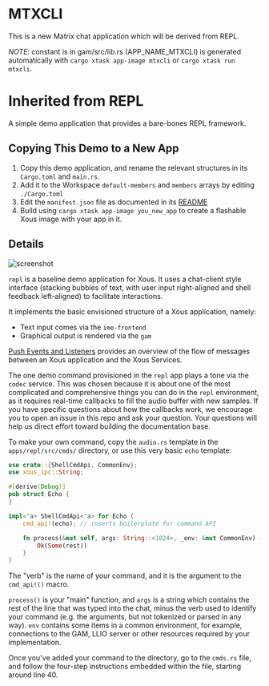 # MTXCLI

This is a new Matrix chat application which will be derived from REPL.

_NOTE_: constant is in gam/src/lib.rs (APP_NAME_MTXCLI) is generated automatically
with `cargo xtask app-image mtxcli` or `cargo xtask run mtxcli`.

# Inherited from REPL

A simple demo application that provides a bare-bones REPL framework.
## Copying This Demo to a New App

1. Copy this demo application, and rename the relevant structures in its `Cargo.toml` and `main.rs`.
2. Add it to the Workspace `default-members` and `members` arrays by editing `./Cargo.toml`
3. Edit the `manifest.json` file as documented in its [README](../README.md)
4. Build using `cargo xtask app-image you_new_app` to create a flashable Xous image with your app in it.
## Details

![screenshot](repl_screenshot.png)

`repl` is a baseline demo application for Xous. It uses a chat-client
style interface (stacking bubbles of text, with user input right-aligned
and shell feedback left-aligned) to facilitate interactions.

It implements the basic envisioned structure of a Xous application, namely:

 - Text input comes via the `ime-frontend`
 - Graphical output is rendered via the `gam`

[Push Events and Listeners](https://github.com/betrusted-io/xous-core/wiki/Push-Events-and-Listeners) provides an overview of the flow of
messages between an Xous application and the Xous Services.

The one demo command provisioned in the `repl` app plays a tone via
the `codec` service. This was chosen because it is about one of the most complicated
and comprehensive things you can do in the `repl` environment, as it requires
real-time callbacks to fill the audio buffer with new samples. If you have
specific questions about how the callbacks work, we encourage you to open
an issue in this repo and ask your question. Your questions will help us
direct effort toward building the documentation base.

To make your own command, copy the `audio.rs` template
in the `apps/repl/src/cmds/` directory, or use this very basic `echo`
template:

```Rust
use crate::{ShellCmdApi, CommonEnv};
use xous_ipc::String;

#[derive(Debug)]
pub struct Echo {
}

impl<'a> ShellCmdApi<'a> for Echo {
    cmd_api!(echo); // inserts boilerplate for command API

    fn process(&mut self, args: String::<1024>, _env: &mut CommonEnv) -> Result<Option<String::<1024>>, xous::Error> {
        Ok(Some(rest))
    }
}
```

The "verb" is the name of your command, and it is the argument to the `cmd_api!()` macro.

`process()` is your "main" function, and `args` is a string which contains the
rest of the line that was typed into the chat, minus the verb used to identify
your command (e.g. the arguments, but not tokenized or parsed in
any way). `env` contains some items in a common environment, for example, connections
to the GAM, LLIO server or other resources required by your implementation.

Once you've added your command to the directory, go to the `cmds.rs` file, and follow
the four-step instructions embedded within the file, starting around line 40.
